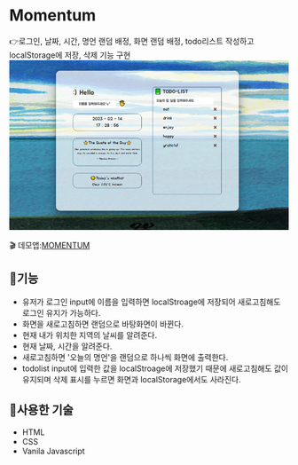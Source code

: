 # Momentum
:point_right:로그인, 날짜, 시간, 명언 랜덤 배정, 화면 랜덤 배정, todo리스트 작성하고 localStorage에 저장, 삭제 기능 구현
![todoList](./img/momentum-img.PNG)

:clapper: 데모앱:[MOMENTUM](momentum-std.netlify.app)
## :memo:기능
+ 유저가 로그인 input에 이름을 입력하면 localStroage에 저장되어 새로고침해도 로그인 유지가 가능하다.
+ 화면을 새로고침하면 랜덤으로 바탕화면이 바뀐다.
+ 현재 내가 위치한 지역의 날씨를 알려준다.
+ 현재 날짜, 시간을 알려준다.
+ 새로고침하면 '오늘의 명언'을 랜덤으로 하나씩 화면에 출력한다.
+ todolist input에 입력한 값을 localStroage에 저장했기 때문에 새로고침해도 값이 유지되며 삭제 표시를 누르면 화면과 localStorage에서도 사라진다.

## :hammer:사용한 기술
+ HTML
+ CSS
+ Vanila Javascript

